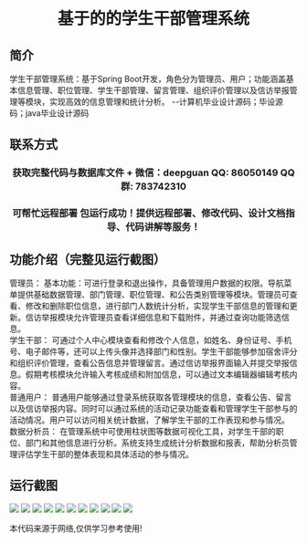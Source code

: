 <p><h1 align="center">基于的的学生干部管理系统</h1></p>

## 简介
学生干部管理系统：基于Spring Boot开发，角色分为管理员、用户；功能涵盖基本信息管理、职位管理、学生干部管理、留言管理、组织评价管理以及信访举报管理等模块，实现高效的信息管理和统计分析。    --计算机毕业设计源码；毕设源码；java毕业设计源码


## 联系方式
<p><h3 align="center">获取完整代码与数据库文件 + 微信：deepguan QQ: 86050149 QQ群: 783742310</h3></p>
<p><h3 align="center">可帮忙远程部署 包运行成功！提供远程部署、修改代码、设计文档指导、代码讲解等服务！</h3></p>

## 功能介绍（完整见运行截图）
管理员： 基本功能：可进行登录和退出操作，具备管理用户数据的权限。导航菜单提供基础数据管理、部门管理、职位管理、和公告类别管理等模块。管理员可查看、修改和删除职位信息，进行部门人数统计分析，实现学生干部信息的管理和更新。信访举报模块允许管理员查看详细信息和下载附件，并通过查询功能筛选信息。  
学生干部： 可通过个人中心模块查看和修改个人信息，如姓名、身份证号、手机号、电子邮件等，还可以上传头像并选择部门和性别。学生干部能够参加宿舍评分和组织评价管理，查看公告信息并管理留言。通过信访举报界面输入并提交举报信息。假期考核模块允许输入考核成绩和附加信息，可以通过文本编辑器编辑考核内容。  
普通用户： 普通用户能够通过登录系统获取各管理模块的信息，查看公告、留言以及信访举报内容。同时可以通过系统的活动记录功能查看和管理学生干部参与的活动情况。用户可以访问相关统计数据，了解学生干部的工作表现和参与情况。  
数据分析员： 在管理系统中可使用柱状图等数据可视化工具，对学生干部的职位、部门和其他信息进行分析。系统支持生成统计分析数据和报表，帮助分析员管理评估学生干部的整体表现和具体活动的参与情况。


## 运行截图
![](img/001.jpg)
![](img/002.jpg)
![](img/003.jpg)
![](img/004.jpg)
![](img/005.jpg)
![](img/006.jpg)
![](img/007.jpg)
![](img/008.jpg)
![](img/009.jpg)
![](img/010.jpg)
![](img/011.jpg)

<p>本代码来源于网络,仅供学习参考使用!</p>
